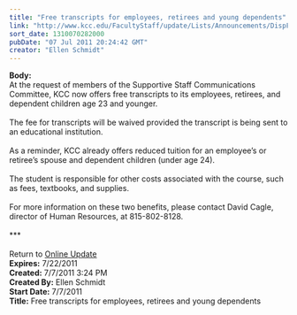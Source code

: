 ```yaml
---
title: "Free transcripts for employees, retirees and young dependents"
link: "http://www.kcc.edu/FacultyStaff/update/Lists/Announcements/DispForm.aspx?ID=370"
sort_date: 1310070282000
pubDate: "07 Jul 2011 20:24:42 GMT"
creator: "Ellen Schmidt"
---
```


<div><b>Body:</b> <div class="ExternalClass8808E65D2D2F434BA92DDB3EE0629D5F">
<div>At the request of members of the Supportive Staff Communications Committee, KCC now offers free transcripts to its employees, retirees, and dependent children age 23 and younger.  </div>
<div> </div>
<div>The fee for transcripts will be waived provided the transcript is being sent to an educational institution.</div>
<div> </div>
<div>As a reminder, KCC already offers reduced tuition for an employee’s or retiree’s spouse and dependent children (under age 24). </div>
<div> </div>
<div>The student is responsible for other costs associated with the course, such as fees, textbooks, and supplies.</div>
<div> </div>
<div>For more information on these two benefits, please contact David Cagle, director of Human Resources, at 815-802-8128. </div>
<div> </div>
<div>***</div>
<div> </div>
<div>Return to <a href="/FacultyStaff/update/Pages/dailyupdate.aspx">Online Update</a> <br /></div></div></div>
<div><b>Expires:</b> 7/22/2011</div>
<div><b>Created:</b> 7/7/2011 3:24 PM</div>
<div><b>Created By:</b> Ellen Schmidt</div>
<div><b>Start Date:</b> 7/7/2011</div>
<div><b>Title:</b> Free transcripts for employees, retirees and young dependents</div>
